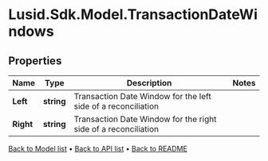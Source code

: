 # Lusid.Sdk.Model.TransactionDateWindows

## Properties

Name | Type | Description | Notes
------------ | ------------- | ------------- | -------------
**Left** | **string** | Transaction Date Window for the left side of a reconciliation | 
**Right** | **string** | Transaction Date Window for the right side of a reconciliation | 

[Back to Model list](../README.md#documentation-for-models) &#8226; [Back to API list](../README.md#documentation-for-api-endpoints) &#8226; [Back to README](../README.md)

